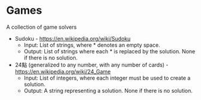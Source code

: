 # Games
A collection of game solvers
* Sudoku - https://en.wikipedia.org/wiki/Sudoku
    * Input: List of strings, where * denotes an empty space.
    * Output: List of strings where each * is replaced by the solution. None if there is no solution.
* 24點 (generalized to any number, with any number of cards) - https://en.wikipedia.org/wiki/24_Game
    * Input: List of integers, where each integer must be used to create a solution.
    * Output: A string representing a solution. None if there is no solution.
